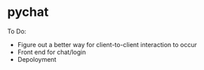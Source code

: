 # pychat

To Do:
- Figure out a better way for client-to-client interaction to occur
- Front end for chat/login
- Depoloyment
